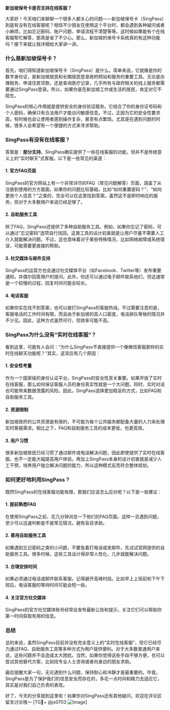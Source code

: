 **新加坡保号卡是否支持在线客服？**

大家好！今天咱们来聊聊一个很多人都关心的问题——新加坡保号卡（SingPass）到底有没有在线客服呢？相信不少朋友在使用这个平台时，都会遇到各种疑问或者小麻烦，比如忘记密码、账户问题、申请流程不清楚等等。这时候如果能有个在线客服帮忙解答，那真是省了不少心。那么，新加坡的保号卡系统真的有这种功能吗？接下来就让我详细给大家讲一讲。

### 什么是新加坡保号卡？

首先，咱们得知道新加坡保号卡（SingPass）是什么。简单来说，它就像是你的数字身份证，是新加坡居民和长期居民登录政府网站和服务的重要工具。无论是办理税务、申请住房贷款，还是查询医疗记录，几乎所有与政府相关的线上服务都需要通过SingPass登录。所以，如果你是在新加坡工作或生活的居民，肯定对它不陌生。

SingPass的核心作用就是提供安全的身份验证服务。它结合了你的身份证号码和个人密码，确保只有合法用户才能访问敏感信息。不过，正因为它的安全性要求高，有时候也会让使用者感到操作复杂，甚至有点繁琐。尤其是在遇到问题的时候，很多人会希望有一个便捷的方式来寻求帮助。

### SingPass有没有在线客服？

答案是：**部分支持**。SingPass确实提供了一些在线客服的功能，但并不是传统意义上的“实时聊天”式客服。以下是一些常见的渠道：

#### 1. **官方FAQ页面**
SingPass的官方网站上有一个非常详尽的FAQ（常见问题解答）页面，涵盖了从注册到使用的方方面面。如果你的问题比较基础，比如“如何重置密码？”、“如何更改个人信息？”之类的，完全可以在这里找到答案。虽然这不是即时响应的服务，但对于大多数用户来说已经足够了。

#### 2. **自助服务工具**
除了FAQ，SingPass还提供了多种自助服务工具。例如，如果你忘记了密码，可以通过“忘记密码”选项自行找回。这类工具的设计初衷就是让用户尽量不需要人工介入就能解决问题。不过，这也意味着对于某些特殊情况，比如网络故障或系统错误，可能需要更直接的帮助。

#### 3. **社交媒体与邮件支持**
SingPass的运营方也会通过社交媒体平台（如Facebook、Twitter等）发布重要通知，并偶尔回答用户的提问。此外，你还可以通过电子邮件联系他们，但这通常是一个较慢的过程，回复时间可能会较长。

#### 4. **电话客服**
如果你实在找不到答案，也可以拨打SingPass的客服热线。不过需要注意的是，客服电话的工作时间有限，而且由于新加坡的高人口密度，电话排队等候的情况并不少见。因此，这种方式虽然可行，但效率可能不高。

### SingPass为什么没有“实时在线客服”？

看到这里，可能有人会问：“为什么SingPass不直接提供一个像微信客服那样的实时在线聊天功能呢？”其实，这背后有几个原因：

#### 1. **安全性考量**
作为一个国家级的身份认证平台，SingPass的安全性至关重要。如果开放了实时在线客服，那么如何保证客服人员的身份真实性就是一个大问题。同时，实时对话也可能带来数据泄露的风险。因此，SingPass选择更加稳妥的方式，比如FAQ和自助服务工具。

#### 2. **资源限制**
新加坡政府的公共资源是有限的，不可能为每个公共服务都配备大量的人力来处理实时客服需求。相比之下，FAQ和自助服务工具的成本更低，也更高效。

#### 3. **用户习惯**
很多新加坡居民已经习惯了通过邮件或电话解决问题，因此即使提供了实时在线客服，也不一定能大幅提高用户体验。再加上SingPass本身的设计初衷就是减少人工干预，培养用户独立解决问题的能力，所以这种模式反而符合整体规划。

### 如何更好地利用SingPass？

既然SingPass的在线客服功能有限，那我们应该怎么应对呢？以下是一些建议：

#### 1. **提前熟悉FAQ**
在使用SingPass之前，花几分钟浏览一下他们的FAQ页面。这样一旦遇到问题，至少可以迅速判断是不是常见情况，避免盲目求助。

#### 2. **善用自助服务工具**
如果遇到忘记密码之类的小问题，不要急着打电话或发邮件，先试试官网提供的自助服务工具。很多时候，这些工具设计得非常人性化，几步就能解决问题。

#### 3. **合理安排时间**
如果必须通过电话或邮件联系客服，记得避开高峰时段。比如早上上班前和下午下班后，电话客服的等待时间可能会短一些。

#### 4. **关注官方社交媒体**
SingPass的官方社交媒体账号经常会发布最新公告和提示，关注它们可以帮助你第一时间获取有用的信息。

### 总结

总的来说，虽然SingPass目前并没有完全意义上的“实时在线客服”，但它已经尽力通过FAQ、自助服务工具等多种方式为用户提供便利。对于大多数普通用户来说，这些问题并不会造成太大困扰。当然，如果你觉得这些手段不够方便，也可以尝试其他替代方案，比如找专业人士咨询或者向身边的朋友求助。

最后提醒大家一句，无论遇到什么问题，保持耐心和冷静才是最重要的。毕竟，SingPass是为了保护我们的信息安全而存在的，多花一点时间和精力去适应它，其实是对我们自己负责的表现。

好了，今天的分享就到这里啦！如果你对SingPass还有其他疑问，欢迎在评论区留言讨论哦～ [TG💪+ @jx0703 ![Image](https://github.com/user-attachments/assets/dbca1d08-cadb-493c-b0ec-ad6f7a83f270)]